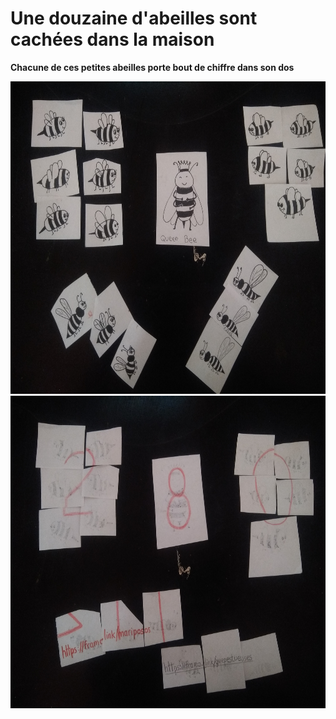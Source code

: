 # Une douzaine d'abeilles sont cachées dans la maison

**Chacune de ces petites abeilles porte bout de chiffre dans son dos**

 <img src="../img/queenbee.jpg" width="750" height="500">
 <img src="../img/queenbee2.jpg" width="750" height="500">
